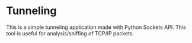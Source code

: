 # Tunneling

This is a simple tunneling application made with Python Sockets API. This tool is useful for analysis/sniffing of TCP/IP packets.
